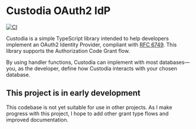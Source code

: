 # Custodia OAuth2 IdP

[![CI](https://github.com/chrisyalamov/custodia/actions/workflows/main.yml/badge.svg)](https://github.com/chrisyalamov/custodia/actions/workflows/main.yml)

Custodia is a simple TypeScript library intended to help developers implement an OAuth2 Identity Provider, compliant with [RFC 6749](https://tools.ietf.org/html/rfc6749). This library supports the Authorization Code Grant flow.

By using handler functions, Custodia can implement with most databases— you, as the developer, define how Custodia interacts with your chosen database.

## This project is in early development

This codebase is not yet suitable for use in other projects. As I make progress with this project, I hope to add other grant type flows and improved documentation.